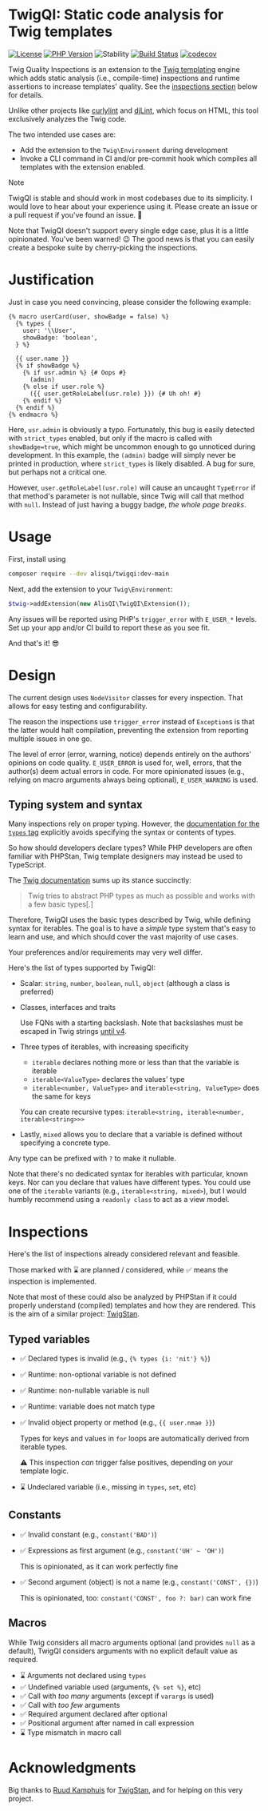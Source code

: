 # TwigQI: Static code analysis for Twig templates

[![License](https://img.shields.io/github/license/alisqi/TwigQI.svg)](https://github.com/alisqi/TwigQI/blob/main/LICENSE)
[![PHP Version](https://img.shields.io/badge/php-%3E%3D%208.1-8892BF.svg)](https://php.net)
![Stability](https://img.shields.io/badge/stability-stable-brightgreen)
[![Build Status](https://github.com/alisqi/TwigQI/actions/workflows/test.yml/badge.svg)](https://github.com/alisqi/TwigQI/actions)
[![codecov](https://codecov.io/gh/alisqi/TwigQI/graph/badge.svg?token=G3AE3RE4K0)](https://codecov.io/gh/alisqi/TwigQI)

Twig Quality Inspections is an extension to the [Twig templating](https://github.com/twigphp/Twig) engine
which adds static analysis (i.e., compile-time) inspections and runtime assertions to increase templates' quality.
See the [inspections section](#Inspections) below for details.

Unlike other projects like [curlylint](https://www.curlylint.org/) and [djLint](https://www.djlint.com/docs/linter/),
which focus on HTML, this tool exclusively analyzes the Twig code.

The two intended use cases are:
* Add the extension to the `Twig\Environment` during development
* Invoke a CLI command in CI and/or pre-commit hook which compiles all templates with the extension enabled.

> [!NOTE]
> TwigQI is stable and should work in most codebases due to its simplicity. I would love to hear about your experience
> using it. Please create an issue or a pull request if you've found an issue. 🙏

Note that TwigQI doesn't support every single edge case, plus it is a little opinionated. You've been warned! 😉
The good news is that you can easily create a bespoke suite by cherry-picking the inspections.

# Justification
Just in case you need convincing, please consider the following example:

```twig
{% macro userCard(user, showBadge = false) %}
  {% types {
    user: '\\User',
    showBadge: 'boolean',
  } %}
  
  {{ user.name }}
  {% if showBadge %}
    {% if usr.admin %} {# Oops #}
      (admin)
    {% else if user.role %}
      ({{ user.getRoleLabel(usr.role) }}) {# Uh oh! #}
    {% endif %}
  {% endif %}
{% endmacro %}
```

Here, `usr.admin` is obviously a typo. Fortunately, this bug is easily detected with `strict_types` enabled,
but only if the macro is called with `showBadge=true`, which might be uncommon enough to go unnoticed during
development. In this example, the `(admin)` badge will simply never be printed in production, where `strict_types`
is likely disabled. A bug for sure, but perhaps not a critical one.

However, `user.getRoleLabel(usr.role)` will cause an uncaught `TypeError` if that method's parameter is not nullable,
since Twig will call that method with `null`. Instead of just having a buggy badge, *the whole page breaks*.

# Usage
First, install using
```bash
composer require --dev alisqi/twigqi:dev-main
```

Next, add the extension to your `Twig\Environment`:
```php
$twig->addExtension(new AlisQI\TwigQI\Extension());
```

Any issues will be reported using PHP's `trigger_error` with `E_USER_*` levels.
Set up your app and/or CI build to report these as you see fit.

And that's it! 😎

# Design
The current design uses `NodeVisitor` classes for every inspection. That allows for easy testing and configurability.

The reason the inspections use `trigger_error` instead of `Exception`s is that the latter would halt compilation,
preventing the extension from reporting multiple issues in one go.

The level of error (error, warning, notice) depends entirely on the authors' opinions on code quality. `E_USER_ERROR` is
used for, well, errors, that the author(s) deem actual errors in code. For more opinionated issues (e.g., relying on
macro arguments always being optional), `E_USER_WARNING` is used.

## Typing system and syntax
Many inspections rely on proper typing. However, the [documentation for the `types` tag](https://twig.symfony.com/doc/3.x/tags/types.html)
explicitly avoids specifying the syntax or contents of types.

So how should developers declare types? While PHP developers are often familiar with PHPStan, Twig template designers
may instead be used to TypeScript.

The [Twig documentation](https://twig.symfony.com/doc/3.x/templates.html#variables) sums up its stance succinctly:

> Twig tries to abstract PHP types as much as possible and works with a few basic types[.]

Therefore, TwigQI uses the basic types described by Twig, while defining syntax for iterables. The goal is to have a
*simple* type system that's easy to learn and use, and which should cover the vast majority of use cases.

Your preferences and/or requirements may very well differ.

Here's the list of types supported by TwigQI:
* Scalar: `string`, `number`, `boolean`, `null`, `object` (although a class is preferred)
* Classes, interfaces and traits

  Use FQNs with a starting backslash. Note that backslashes must be escaped in Twig strings [until v4](https://github.com/twigphp/Twig/pull/4199).
* Three types of iterables, with increasing specificity
  * `iterable` declares nothing more or less than that the variable is iterable
  * `iterable<ValueType>` declares the values' type
  * `iterable<number, ValueType>` and `iterable<string, ValueType>` does the same for keys
  
  You can create recursive types: `iterable<string, iterable<number, iterable<string>>>`
* Lastly, `mixed` allows you to declare that a variable is defined without specifying a concrete type.

Any type can be prefixed with `?` to make it nullable.

Note that there's no dedicated syntax for iterables with particular, known keys. Nor can you declare that values have
different types. You could use one of the `iterable` variants (e.g., `iterable<string, mixed>`), but I would humbly
recommend using a `readonly class` to act as a view model.

# Inspections
Here's the list of inspections already considered relevant and feasible.

Those marked with ⌛ are planned / considered, while ✅ means the inspection is implemented.

Note that most of these could also be analyzed by PHPStan if it could properly understand (compiled) templates and how
they are rendered. This is the aim of a similar project: [TwigStan](https://github.com/twigstan/twigstan).

## Typed variables
* ✅ Declared types is invalid (e.g., `{% types {i: 'nit'} %}`)
* ✅ Runtime: non-optional variable is not defined
* ✅ Runtime: non-nullable variable is null
* ✅ Runtime: variable does not match type
* ✅ Invalid object property or method (e.g., `{{ user.nmae }}`)
  
  Types for keys and values in `for` loops are automatically derived from iterable types.

  ⚠️ This inspection _can_ trigger false positives, depending on your template logic.
* ⌛ Undeclared variable (i.e., missing in `types`, `set`, etc)

## Constants
* ✅ Invalid constant (e.g., `constant('BAD')`)
* ✅ Expressions as first argument (e.g., `constant('UH' ~ 'OH')`)
 
  This is opinionated, as it can work perfectly fine
* ✅ Second argument (object) is not a name (e.g., `constant('CONST', {})`)
  
  This is opinionated, too: `constant('CONST', foo ?: bar)` can work fine

## Macros
While Twig considers all macro arguments optional (and provides `null` as a default), TwigQI considers arguments with
no explicit default value as required.

* ⌛ Arguments not declared using `types`
* ✅ Undefined variable used (arguments, `{% set %}`, etc)
* ✅ Call with *too many* arguments (except if `varargs` is used)
* ✅ Call with *too few* arguments
* ✅ Required argument declared after optional
* ✅ Positional argument after named in call expression
* ⌛ Type mismatch in macro call

# Acknowledgments
Big thanks to [Ruud Kamphuis](https://github.com/ruudk) for [TwigStan](https://github.com/twigstan/twigstan),
and for helping on this very project.
